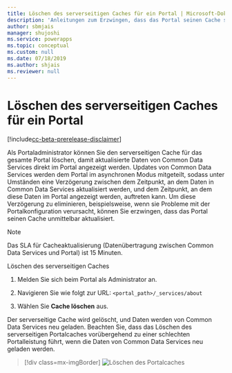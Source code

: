```yaml
---
title: Löschen des serverseitigen Caches für ein Portal | Microsoft-Dokumentation
description: 'Anleitungen zum Erzwingen, dass das Portal seinen Cache sofort aktualisiert.'
author: sbmjais
manager: shujoshi
ms.service: powerapps
ms.topic: conceptual
ms.custom: null
ms.date: 07/18/2019
ms.author: shjais
ms.reviewer: null
---
```


# <a name="clear-the-server-side-cache-for-a-portal"></a>Löschen des serverseitigen Caches für ein Portal

[!include[cc-beta-prerelease-disclaimer](../../../includes/cc-beta-prerelease-disclaimer.md)]

Als Portaladministrator können Sie den serverseitigen Cache für das gesamte Portal löschen, damit aktualisierte Daten von Common Data Services direkt im Portal angezeigt werden. Updates von Common Data Services werden dem Portal im asynchronen Modus mitgeteilt, sodass unter Umständen eine Verzögerung zwischen dem Zeitpunkt, an dem Daten in Common Data Services aktualisiert werden, und dem Zeitpunkt, an dem diese Daten im Portal angezeigt werden, auftreten kann. Um diese Verzögerung zu eliminieren, beispielsweise, wenn sie Probleme mit der Portalkonfiguration verursacht, können Sie erzwingen, dass das Portal seinen Cache unmittelbar aktualisiert.

> [!NOTE]
> Das SLA für Cacheaktualisierung (Datenübertragung zwischen Common Data Services und Portal) ist 15 Minuten.

Löschen des serverseitigen Caches

1.  Melden Sie sich beim Portal als Administrator an.

2.  Navigieren Sie wie folgt zur URL: `<portal_path>/_services/about`

3.  Wählen Sie **Cache löschen** aus. 

Der serverseitige Cache wird gelöscht, und Daten werden von Common Data Services neu geladen. Beachten Sie, dass das Löschen des serverseitigen Portalcaches vorübergehend zu einer schlechten Portalleistung führt, wenn die Daten von Common Data Services neu geladen werden.

> [!div class=mx-imgBorder]
> ![Löschen des Portalcaches](../media/clear-portal-cache.png "Löschen des Portalcaches")
